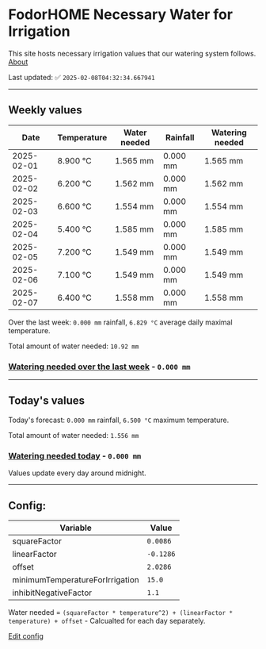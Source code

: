 # FodorHOME Necessary Water for Irrigation

This site hosts necessary irrigation values that our watering system follows. [About](https://github.com/redyau/irrigation)

Last updated: ✅ `2025-02-08T04:32:34.667941`

---

## Weekly values

| Date | Temperature | Water needed | Rainfall | Watering needed |
|-----|-----|-----|-----|-----|
| 2025-02-01 | 8.900 °C | 1.565 mm | 0.000 mm | 1.565 mm |
| 2025-02-02 | 6.200 °C | 1.562 mm | 0.000 mm | 1.562 mm |
| 2025-02-03 | 6.600 °C | 1.554 mm | 0.000 mm | 1.554 mm |
| 2025-02-04 | 5.400 °C | 1.585 mm | 0.000 mm | 1.585 mm |
| 2025-02-05 | 7.200 °C | 1.549 mm | 0.000 mm | 1.549 mm |
| 2025-02-06 | 7.100 °C | 1.549 mm | 0.000 mm | 1.549 mm |
| 2025-02-07 | 6.400 °C | 1.558 mm | 0.000 mm | 1.558 mm |


Over the last week: `0.000 mm` rainfall, `6.829 °C` average daily maximal temperature.

Total amount of water needed: `10.92 mm`

### [Watering needed over the last week](lastweek.txt) - `0.000 mm`

---

## Today's values

Today's forecast: `0.000 mm` rainfall, `6.500 °C` maximum temperature.

Total amount of water needed: `1.556 mm`

### [Watering needed today](today.txt) - `0.000 mm`

Values update every day around midnight.

---

## Config:

| Variable | Value |
|-----|-----|
| squareFactor | `0.0086` |
| linearFactor | `-0.1286` |
| offset | `2.0286` |
| minimumTemperatureForIrrigation | `15.0` |
| inhibitNegativeFactor | `1.1` |

Water needed = `(squareFactor * temperature^2) + (linearFactor * temperature) + offset` - Calcualted for each day separately.

[Edit config](https://github.com/RedyAu/irrigation/edit/main/config.json)
